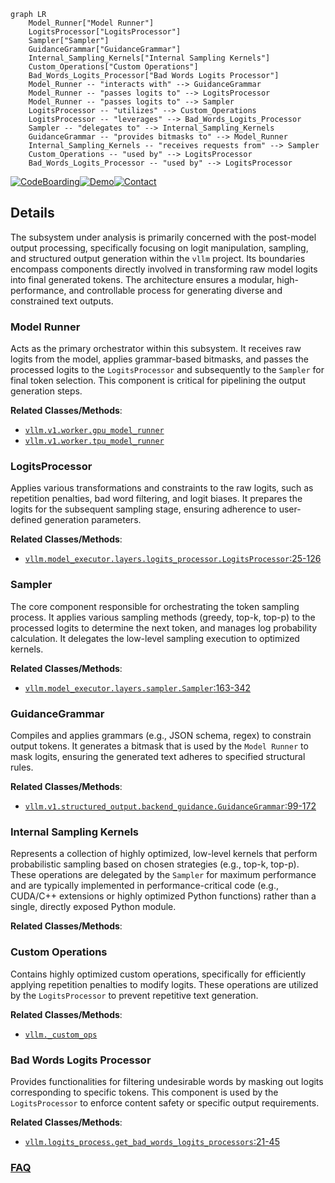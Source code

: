 ```mermaid
graph LR
    Model_Runner["Model Runner"]
    LogitsProcessor["LogitsProcessor"]
    Sampler["Sampler"]
    GuidanceGrammar["GuidanceGrammar"]
    Internal_Sampling_Kernels["Internal Sampling Kernels"]
    Custom_Operations["Custom Operations"]
    Bad_Words_Logits_Processor["Bad Words Logits Processor"]
    Model_Runner -- "interacts with" --> GuidanceGrammar
    Model_Runner -- "passes logits to" --> LogitsProcessor
    Model_Runner -- "passes logits to" --> Sampler
    LogitsProcessor -- "utilizes" --> Custom_Operations
    LogitsProcessor -- "leverages" --> Bad_Words_Logits_Processor
    Sampler -- "delegates to" --> Internal_Sampling_Kernels
    GuidanceGrammar -- "provides bitmasks to" --> Model_Runner
    Internal_Sampling_Kernels -- "receives requests from" --> Sampler
    Custom_Operations -- "used by" --> LogitsProcessor
    Bad_Words_Logits_Processor -- "used by" --> LogitsProcessor
```

[![CodeBoarding](https://img.shields.io/badge/Generated%20by-CodeBoarding-9cf?style=flat-square)](https://github.com/CodeBoarding/GeneratedOnBoardings)[![Demo](https://img.shields.io/badge/Try%20our-Demo-blue?style=flat-square)](https://www.codeboarding.org/demo)[![Contact](https://img.shields.io/badge/Contact%20us%20-%20contact@codeboarding.org-lightgrey?style=flat-square)](mailto:contact@codeboarding.org)

## Details

The subsystem under analysis is primarily concerned with the post-model output processing, specifically focusing on logit manipulation, sampling, and structured output generation within the `vllm` project. Its boundaries encompass components directly involved in transforming raw model logits into final generated tokens. The architecture ensures a modular, high-performance, and controllable process for generating diverse and constrained text outputs.

### Model Runner
Acts as the primary orchestrator within this subsystem. It receives raw logits from the model, applies grammar-based bitmasks, and passes the processed logits to the `LogitsProcessor` and subsequently to the `Sampler` for final token selection. This component is critical for pipelining the output generation steps.


**Related Classes/Methods**:

- <a href="https://github.com/vllm-project/vllm/blob/main/vllm/v1/worker/gpu_model_runner.py" target="_blank" rel="noopener noreferrer">`vllm.v1.worker.gpu_model_runner`</a>
- <a href="https://github.com/vllm-project/vllm/blob/main/vllm/v1/worker/tpu_model_runner.py" target="_blank" rel="noopener noreferrer">`vllm.v1.worker.tpu_model_runner`</a>


### LogitsProcessor
Applies various transformations and constraints to the raw logits, such as repetition penalties, bad word filtering, and logit biases. It prepares the logits for the subsequent sampling stage, ensuring adherence to user-defined generation parameters.


**Related Classes/Methods**:

- <a href="https://github.com/vllm-project/vllm/blob/main/vllm/model_executor/layers/logits_processor.py#L25-L126" target="_blank" rel="noopener noreferrer">`vllm.model_executor.layers.logits_processor.LogitsProcessor`:25-126</a>


### Sampler
The core component responsible for orchestrating the token sampling process. It applies various sampling methods (greedy, top-k, top-p) to the processed logits to determine the next token, and manages log probability calculation. It delegates the low-level sampling execution to optimized kernels.


**Related Classes/Methods**:

- <a href="https://github.com/vllm-project/vllm/blob/main/vllm/model_executor/layers/sampler.py#L163-L342" target="_blank" rel="noopener noreferrer">`vllm.model_executor.layers.sampler.Sampler`:163-342</a>


### GuidanceGrammar
Compiles and applies grammars (e.g., JSON schema, regex) to constrain output tokens. It generates a bitmask that is used by the `Model Runner` to mask logits, ensuring the generated text adheres to specified structural rules.


**Related Classes/Methods**:

- <a href="https://github.com/vllm-project/vllm/blob/main/vllm/v1/structured_output/backend_guidance.py#L99-L172" target="_blank" rel="noopener noreferrer">`vllm.v1.structured_output.backend_guidance.GuidanceGrammar`:99-172</a>


### Internal Sampling Kernels
Represents a collection of highly optimized, low-level kernels that perform probabilistic sampling based on chosen strategies (e.g., top-k, top-p). These operations are delegated by the `Sampler` for maximum performance and are typically implemented in performance-critical code (e.g., CUDA/C++ extensions or highly optimized Python functions) rather than a single, directly exposed Python module.


**Related Classes/Methods**:



### Custom Operations
Contains highly optimized custom operations, specifically for efficiently applying repetition penalties to modify logits. These operations are utilized by the `LogitsProcessor` to prevent repetitive text generation.


**Related Classes/Methods**:

- <a href="https://github.com/vllm-project/vllm/blob/main/vllm/_custom_ops.py" target="_blank" rel="noopener noreferrer">`vllm._custom_ops`</a>


### Bad Words Logits Processor
Provides functionalities for filtering undesirable words by masking out logits corresponding to specific tokens. This component is used by the `LogitsProcessor` to enforce content safety or specific output requirements.


**Related Classes/Methods**:

- <a href="https://github.com/vllm-project/vllm/blob/main/vllm/logits_process.py#L21-L45" target="_blank" rel="noopener noreferrer">`vllm.logits_process.get_bad_words_logits_processors`:21-45</a>




### [FAQ](https://github.com/CodeBoarding/GeneratedOnBoardings/tree/main?tab=readme-ov-file#faq)